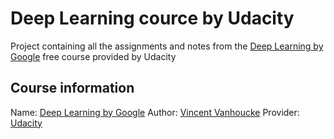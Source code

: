 # Deep Learning cource by Udacity
Project containing all the assignments and notes from the [Deep Learning by Google](https://www.udacity.com/course/deep-learning--ud730) free course provided by Udacity

## Course information
Name: [Deep Learning by Google](https://www.udacity.com/course/deep-learning--ud730)
Author: [Vincent Vanhoucke](https://research.google.com/pubs/VincentVanhoucke.html)
Provider: [Udacity](https://www.udacity.com)